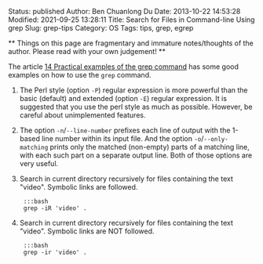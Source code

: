 Status: published
Author: Ben Chuanlong Du
Date: 2013-10-22 14:53:28
Modified: 2021-09-25 13:28:11
Title: Search for Files in Command-line Using grep
Slug: grep-tips
Category: OS
Tags: tips, grep, egrep

**
Things on this page are fragmentary and immature notes/thoughts of the author. 
Please read with your own judgement!
**

The article 
[14 Practical examples of the grep command](http://www.librebyte.net/en/gnulinux/14-practical-examples-of-the-grep-command/)
has some good examples on how to use the `grep` command.

1. The Perl style (option `-P`) regular expression is more powerful 
    than the basic (default) and extended (option `-E`) regular expression. 
    It is suggested that you use the perl style as much as possible.
    However, 
    be careful about unimplemented features. 

2. The option `-n`/`--line-number` prefixes each line of output with the 1-based line number within its input file.
    And the option `-o`/`--only-matching` prints only the matched (non-empty) parts of a matching line, 
    with each such part on a separate output line.
    Both of those options are very useful.

3. Search in current directory recursively for files containing the text "video".
    Symbolic links are followed.

        :::bash
        grep -iR 'video' .

4. Search in current directory recursively for files containing the text "video".
    Symbolic links are NOT followed.

        :::bash
        grep -ir 'video' .
